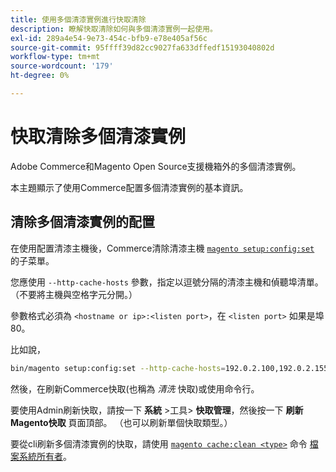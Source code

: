 ```yaml
---
title: 使用多個清漆實例進行快取清除
description: 瞭解快取清除如何與多個清漆實例一起使用。
exl-id: 289a4e54-9e73-454c-bfb9-e78e405af56c
source-git-commit: 95ffff39d82cc9027fa633dffedf15193040802d
workflow-type: tm+mt
source-wordcount: '179'
ht-degree: 0%

---
```


# 快取清除多個清漆實例

Adobe Commerce和Magento Open Source支援機箱外的多個清漆實例。

本主題顯示了使用Commerce配置多個清漆實例的基本資訊。

## 清除多個清漆實例的配置

在使用配置清漆主機後，Commerce清除清漆主機 [`magento setup:config:set`](../../installation/tutorials/deployment.md) 的子菜單。

您應使用 `--http-cache-hosts` 參數，指定以逗號分隔的清漆主機和偵聽埠清單。 （不要將主機與空格字元分開。）

參數格式必須為 `<hostname or ip>:<listen port>`，在 `<listen port>` 如果是埠80。

比如說，

```bash
bin/magento setup:config:set --http-cache-hosts=192.0.2.100,192.0.2.155:8080
```

然後，在刷新Commerce快取(也稱為 _清洗_ 快取)或使用命令行。

要使用Admin刷新快取，請按一下 **系統** >工具> **快取管理**，然後按一下 **刷新Magento快取** 頁面頂部。 （也可以刷新單個快取類型。）

要從cli刷新多個清漆實例的快取，請使用 [`magento cache:clean <type>`](../cli/manage-cache.md#clean-and-flush-cache-types) 命令 [檔案系統所有者](../../installation/prerequisites/file-system/overview.md)。
